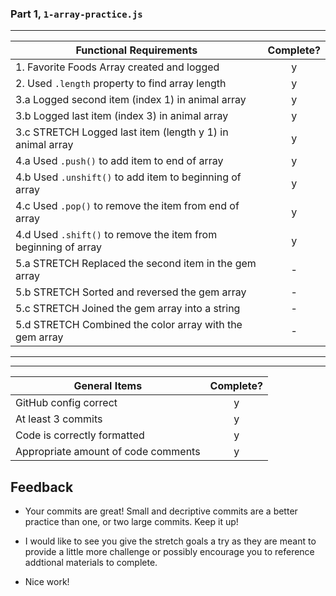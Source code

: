### Part 1, `1-array-practice.js`

---

| Functional Requirements                                        | Complete? |
| -------------------------------------------------------------- | :-------: |
| 1. Favorite Foods Array created and logged                     |     y     |
| 2. Used `.length` property to find array length                |     y     |
| 3.a Logged second item (index 1) in animal array               |     y     |
| 3.b Logged last item (index 3) in animal array                 |     y     |
| 3.c STRETCH Logged last item (length y 1) in animal array      |     y     |
| 4.a Used `.push()` to add item to end of array                 |     y     |
| 4.b Used `.unshift()` to add item to beginning of array        |     y     |
| 4.c Used `.pop()` to remove the item from end of array         |     y     |
| 4.d Used `.shift()` to remove the item from beginning of array |     y     |
| 5.a STRETCH Replaced the second item in the gem array          |     -     |
| 5.b STRETCH Sorted and reversed the gem array                  |     -     |
| 5.c STRETCH Joined the gem array into a string                 |     -     |
| 5.d STRETCH Combined the color array with the gem array        |     -     |

---

---

| General Items                       | Complete? |
| ----------------------------------- | :-------: |
| GitHub config correct               |     y     |
| At least 3 commits                  |     y     |
| Code is correctly formatted         |     y     |
| Appropriate amount of code comments |     y     |

## Feedback

- Your commits are great! Small and decriptive commits are a better practice than one, or two large commits. Keep it up!

- I would like to see you give the stretch goals a try as they are meant to provide a little more challenge or possibly encourage you to reference addtional materials to complete.

- Nice work!
